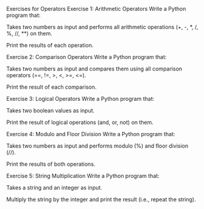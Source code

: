Exercises for Operators
Exercise 1: Arithmetic Operators
Write a Python program that:

Takes two numbers as input and performs all arithmetic operations (+, -, *, /, %, //, **) on them.

Print the results of each operation.

Exercise 2: Comparison Operators
Write a Python program that:

Takes two numbers as input and compares them using all comparison operators (==, !=, >, <, >=, <=).

Print the result of each comparison.

Exercise 3: Logical Operators
Write a Python program that:

Takes two boolean values as input.

Print the result of logical operations (and, or, not) on them.

Exercise 4: Modulo and Floor Division
Write a Python program that:

Takes two numbers as input and performs modulo (%) and floor division (//).

Print the results of both operations.

Exercise 5: String Multiplication
Write a Python program that:

Takes a string and an integer as input.

Multiply the string by the integer and print the result (i.e., repeat the string).